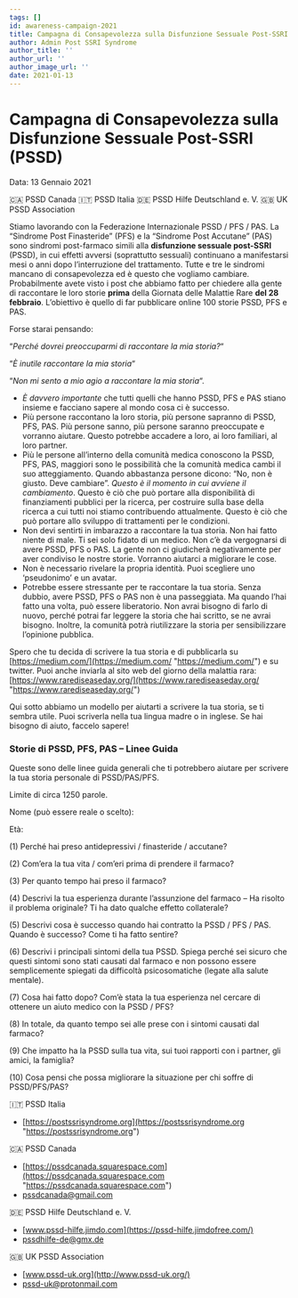```yaml
---
tags: []
id: awareness-campaign-2021
title: Campagna di Consapevolezza sulla Disfunzione Sessuale Post-SSRI (PSSD)
author: Admin Post SSRI Syndrome
author_title: ''
author_url: ''
author_image_url: ''
date: 2021-01-13
---
```


# Campagna di Consapevolezza sulla Disfunzione Sessuale Post-SSRI (PSSD)

Data: 13 Gennaio 2021

🇨🇦 PSSD Canada 🇮🇹 PSSD Italia 🇩🇪 PSSD Hilfe Deutschland e. V. 🇬🇧 UK PSSD Association

Stiamo lavorando con la Federazione Internazionale PSSD / PFS / PAS. La “Sindrome Post Finasteride” (PFS) e la “Sindrome Post Accutane” (PAS) sono sindromi post-farmaco simili alla **disfunzione sessuale post-SSRI** (PSSD), in cui effetti avversi (soprattutto sessuali) continuano a manifestarsi mesi o anni dopo l’interruzione del trattamento. Tutte e tre le sindromi mancano di consapevolezza ed è questo che vogliamo cambiare. Probabilmente avete visto i post che abbiamo fatto per chiedere alla gente di raccontare le loro storie **prima** della Giornata delle Malattie Rare **del 28 febbraio**. L’obiettivo è quello di far pubblicare online 100 storie PSSD, PFS e PAS.

Forse starai pensando:

“_Perché dovrei preoccuparmi di raccontare la mia storia?_“

“_È inutile raccontare la mia storia_“

“_Non mi sento a mio agio a raccontare la mia storia_“.

* _È davvero importante_ che tutti quelli che hanno PSSD, PFS e PAS stiano insieme e facciano sapere al mondo cosa ci è successo.
* Più persone raccontano la loro storia, più persone sapranno di PSSD, PFS, PAS. Più persone sanno, più persone saranno preoccupate e vorranno aiutare. Questo potrebbe accadere a loro, ai loro familiari, al loro partner.
* Più le persone all’interno della comunità medica conoscono la PSSD, PFS, PAS, maggiori sono le possibilità che la comunità medica cambi il suo atteggiamento. Quando abbastanza persone dicono: “No, non è giusto. Deve cambiare”. _Questo è il momento in cui avviene il cambiamento_. Questo è ciò che può portare alla disponibilità di finanziamenti pubblici per la ricerca, per costruire sulla base della ricerca a cui tutti noi stiamo contribuendo attualmente. Questo è ciò che può portare allo sviluppo di trattamenti per le condizioni.
* Non devi sentirti in imbarazzo a raccontare la tua storia. Non hai fatto niente di male. Ti sei solo fidato di un medico. Non c’è da vergognarsi di avere PSSD, PFS o PAS. La gente non ci giudicherà negativamente per aver condiviso le nostre storie. Vorranno aiutarci a migliorare le cose.
* Non è necessario rivelare la propria identità. Puoi scegliere uno ‘pseudonimo’ e un avatar.
* Potrebbe essere stressante per te raccontare la tua storia. Senza dubbio, avere PSSD, PFS o PAS non è una passeggiata. Ma quando l’hai fatto una volta, può essere liberatorio. Non avrai bisogno di farlo di nuovo, perché potrai far leggere la storia che hai scritto, se ne avrai bisogno. Inoltre, la comunità potrà riutilizzare la storia per sensibilizzare l’opinione pubblica.

Spero che tu decida di scrivere la tua storia e di pubblicarla su [https://medium.com/](https://medium.com/ "https://medium.com/") e su twitter. Puoi anche inviarla al sito web del giorno della malattia rara: [https://www.rarediseaseday.org/](https://www.rarediseaseday.org/ "https://www.rarediseaseday.org/")

Qui sotto abbiamo un modello per aiutarti a scrivere la tua storia, se ti sembra utile. Puoi scriverla nella tua lingua madre o in inglese. Se hai bisogno di aiuto, faccelo sapere!

### **Storie di PSSD, PFS, PAS – Linee Guida**

Queste sono delle linee guida generali che ti potrebbero aiutare per scrivere la tua storia personale di PSSD/PAS/PFS.

Limite di circa 1250 parole.

Nome (può essere reale o scelto):

Età:

(1) Perché hai preso antidepressivi / finasteride / accutane?

(2) Com’era la tua vita / com’eri prima di prendere il farmaco?

(3) Per quanto tempo hai preso il farmaco?

(4) Descrivi la tua esperienza durante l’assunzione del farmaco – Ha risolto il problema originale? Ti ha dato qualche effetto collaterale?

(5) Descrivi cosa è successo quando hai contratto la PSSD / PFS / PAS. Quando è successo? Come ti ha fatto sentire?

(6) Descrivi i principali sintomi della tua PSSD. Spiega perché sei sicuro che questi sintomi sono stati causati dal farmaco e non possono essere semplicemente spiegati da difficoltà psicosomatiche (legate alla salute mentale).

(7) Cosa hai fatto dopo? Com’è stata la tua esperienza nel cercare di ottenere un aiuto medico con la PSSD / PFS?

(8) In totale, da quanto tempo sei alle prese con i sintomi causati dal farmaco?

(9) Che impatto ha la PSSD sulla tua vita, sui tuoi rapporti con i partner, gli amici, la famiglia?

(10) Cosa pensi che possa migliorare la situazione per chi soffre di PSSD/PFS/PAS?

🇮🇹 PSSD Italia

* [https://postssrisyndrome.org](https://postssrisyndrome.org "https://postssrisyndrome.org")

🇨🇦 PSSD Canada

* [https://pssdcanada.squarespace.com](https://pssdcanada.squarespace.com "https://pssdcanada.squarespace.com")
* pssdcanada@gmail.com

🇩🇪 PSSD Hilfe Deutschland e. V.

* [www.pssd-hilfe.jimdo.com](https://pssd-hilfe.jimdofree.com/)
* pssdhilfe-de@gmx.de

🇬🇧 UK PSSD Association

* [www.pssd-uk.org](http://www.pssd-uk.org/)
* pssd-uk@protonmail.com